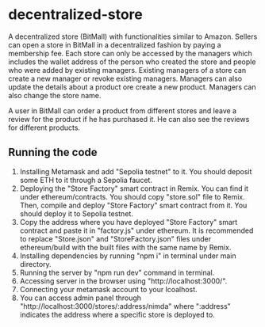 # decentralized-store
A decentralized store (BitMall) with functionalities similar to Amazon. Sellers can open a store in BitMall in a decentralized fashion by paying a 
membership fee. Each store can only be accessed by the managers which includes the wallet address of the person who created the store and people 
who were added by existing managers. Existing managers of a store can create a new manager or revoke existing managers. Managers can also update
the details about a product ore create a new product. Managers can also change the store name.

A user in BitMall can order a product from different stores and leave a review for the product if he has purchased it. He can also see the reviews
for different products.

## Running the code
1. Installing Metamask and add "Sepolia testnet" to it. You should deposit some ETH to it through a Sepolia faucet. 
2. Deploying the "Store Factory" smart contract in Remix. You can find it under ethereum/contracts. You should copy "store.sol" file to Remix. Then, compile and deploy "Store Factory" smart contract from it. You should deploy it to Sepolia testnet. 
3. Copy the address where you have deployed "Store Factory" smart contract and paste it in "factory.js" under ethereum. It is recommended to replace "Store.json" and "StoreFactory.json" files under ethereum/build with the built files with the same name by Remix.
4. Installing dependencies by running "npm i" in terminal under main directory.
5. Running the server by "npm run dev" command in terminal.
6. Accessing server in the browser using "http://localhost:3000/".
7. Connecting your metamask account to your lcoalhost.
8. You can access admin panel through "http://localhost:3000/stores/:address/nimda" where ":address" indicates the address where a specific store is deployed to.
